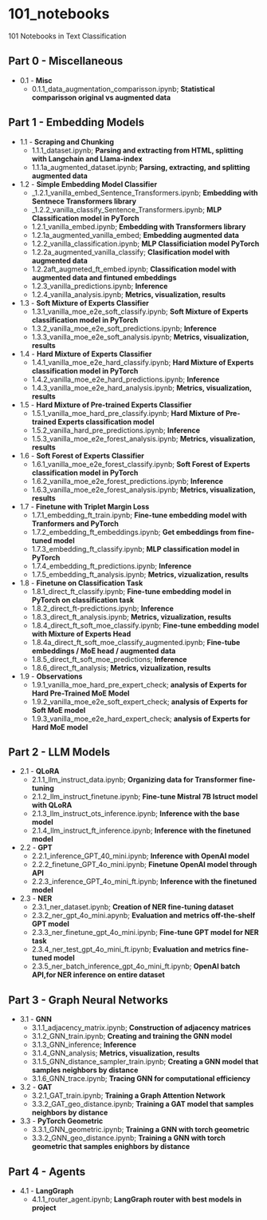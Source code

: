 # 101_notebooks
101 Notebooks in Text Classification

## Part 0 - Miscellaneous
 * 0.1 - **Misc**
   * 0.1.1_data_augmentation_comparisson.ipynb; **Statistical comparisson original vs augmented data**     

## Part 1 - Embedding Models
 * 1.1 - **Scraping and Chunking**
   * 1.1.1_dataset.ipynb; **Parsing and extracting from HTML, splitting with Langchain and Llama-index**
   * 1.1.1a_augmented_dataset.ipynb; **Parsing, extracting, and splitting augmented data**
* 1.2 - **Simple Embedding Model Classifier**
  * _1.2.1_vanilla_embed_Sentence_Transformers.ipynb; **Embedding with Sentnece Transformers library**
  * _1.2.2_vanilla_classify_Sentence_Transformers.ipynb; **MLP Classification model in PyTorch**
  * 1.2.1_vanilla_embed.ipynb; **Embedding with Transformers library**
  * 1.2.1a_augmented_vanilla_embed; **Embedding augmented data**
  * 1.2.2_vanilla_classification.ipynb; **MLP Classificiation model PyTorch**
  * 1.2.2a_augmented_vanilla_classify; **Clasification model with augmented data**
  * 1.2.2aft_augmeted_ft_embed.ipynb; **Classification model with augmented data and fintuned embeddings**
  * 1.2.3_vanilla_predictions.ipynb; **Inference**
  * 1.2.4_vanilla_analysis.ipynb; **Metrics, visualization, results**
* 1.3 - **Soft Mixture of Experts Classifier**
  * 1.3.1_vanilla_moe_e2e_soft_classify.ipynb; **Soft Mixture of Experts classification model in PyTorch**
  * 1.3.2_vanilla_moe_e2e_soft_predictions.ipynb; **Inference**
  * 1.3.3_vanilla_moe_e2e_soft_analysis.ipynb; **Metrics, visualization, results**
* 1.4 - **Hard Mixture of Experts Classifier**
  * 1.4.1_vanilla_moe_e2e_hard_classify.ipynb; **Hard Mixture of Experts classification model in PyTorch**
  * 1.4.2_vanilla_moe_e2e_hard_predictions.ipynb; **Inference**
  * 1.4.3_vanilla_moe_e2e_hard_analysis.ipynb; **Metrics, visualization, results**
* 1.5 - **Hard Mixture of Pre-trained Experts Classifier**
  * 1.5.1_vanilla_moe_hard_pre_classify.ipynb; **Hard Mixture of Pre-trained Experts classification model**
  * 1.5.2_vanilla_hard_pre_predictions.ipynb; **Inference**
  * 1.5.3_vanilla_moe_e2e_forest_analysis.ipynb; **Metrics, visualization, results**
* 1.6 - **Soft Forest of Experts Classifier**
  * 1.6.1_vanilla_moe_e2e_forest_classify.ipynb; **Soft Forest of Experts classification model in PyTorch**
  * 1.6.2_vanilla_moe_e2e_forest_predictions.ipynb; **Inference**
  * 1.6.3_vanilla_moe_e2e_forest_analysis.ipynb; **Metrics, visualization, results**
* 1.7 - **Finetune with Triplet Margin Loss**
  * 1.7.1_embedding_ft_train.ipynb; **Fine-tune embedding model with Tranformers and PyTorch**
  * 1.7.2_embedding_ft_embeddings.ipynb; **Get embeddings from fine-tuned model**
  * 1.7.3_embedding_ft_classify.ipynb; **MLP classification model in PyTorch**
  * 1.7.4_embedding_ft_predictions.ipynb; **Inference**
  * 1.7.5_embedding_ft_analysis.ipynb; **Metrics, vizualization, results**
* 1.8 - **Finetune on Classification Task**
  * 1.8.1_direct_ft_classify.ipynb; **Fine-tune embedding model in PyTorch on classification task**
  * 1.8.2_direct_ft-predictions.ipynb; **Inference**
  * 1.8.3_direct_ft_analysis.ipynb; **Metrics, vizualization, results**
  * 1.8.4_direct_ft_soft_moe_classify.ipynb; **Fine-tune embedding model with Mixture of Experts Head**
  * 1.8.4a_direct_ft_soft_moe_classify_augmented.ipynb; **Fine-tube embeddings / MoE head / augmented data**
  * 1.8.5_direct_ft_soft_moe_predictions; **Inference**
  * 1.8.6_direct_ft_analysis; **Metrics, vizualization, results**
* 1.9 - **Observations**
  * 1.9.1_vanilla_moe_hard_pre_expert_check; **analysis of Experts for Hard Pre-Trained MoE Model**
  * 1.9.2_vanilla_moe_e2e_soft_expert_check; **analysis of Experts for Soft MoE model**
  * 1.9.3_vanilla_moe_e2e_hard_expert_check; **analysis of Experts for Hard MoE model**

## Part 2 - LLM Models
* 2.1 - **QLoRA**
  * 2.1.1_llm_instruct_data.ipynb; **Organizing data for Transformer fine-tuning**
  * 2.1.2_llm_instruct_finetune.ipynb; **Fine-tune Mistral 7B Istruct model with QLoRA**
  * 2.1.3_llm_instruct_ots_inference.ipynb; **Inference with the base model**
  * 2.1.4_llm_instruct_ft_inference.ipynb; **Inference with the finetuned model**
* 2.2 - **GPT**
  * 2.2.1_inference_GPT_40_mini.ipynb; **Inference with OpenAI model**
  * 2.2.2_finetune_GPT_4o_mini.ipynb; **Finetune OpenAI model through API**
  * 2.2.3_inference_GPT_4o_mini_ft.ipynb; **Inference with the finetuned model**
* 2.3 - **NER**
  * 2.3.1_ner_dataset.ipynb; **Creation of NER fine-tuning dataset**
  * 2.3.2_ner_gpt_4o_mini.apynb; **Evaluation and metrics off-the-shelf GPT model**
  * 2.3.3_ner_finetune_gpt_4o_mini.ipynb; **Fine-tune GPT model for NER task**
  * 2.3.4_ner_test_gpt_4o_mini_ft.ipynb; **Evaluation and metrics fine-tuned model**
  * 2.3.5_ner_batch_inference_gpt_4o_mini_ft.ipynb; **OpenAI batch API,for NER inference on entire dataset**
  
## Part 3 - Graph Neural Networks
* 3.1 - **GNN**
  * 3.1.1_adjacency_matrix.ipynb; **Construction of adjacency matrices**
  * 3.1.2_GNN_train.ipynb; **Creating and training the GNN model**
  * 3.1.3_GNN_inference; **Inference**
  * 3.1.4_GNN_analysis; **Metrics, visualization, results**
  * 3.1.5_GNN_distance_sampler_train.ipynb; **Creating a GNN model that samples neighbors by distance**
  * 3.1.6_GNN_trace.ipynb; **Tracing GNN for computational efficiency**
* 3.2 - **GAT**
  * 3.2.1_GAT_train.ipynb; **Training a Graph Attention Network**
  * 3.3.2_GAT_geo_distance.ipynb; **Training a GAT model that samples neighbors by distance**
* 3.3 - **PyTorch Geometric**
  * 3.3.1_GNN_geometric.ipynb; **Training a GNN with torch geometric**
  * 3.3.2_GNN_geo_distance.ipynb; **Training a GNN with torch geometric that samples enighbors by distance**

## Part 4 - Agents
* 4.1 - **LangGraph**
  * 4.1.1_router_agent.ipynb; **LangGraph router with best models in project**  
 



    
